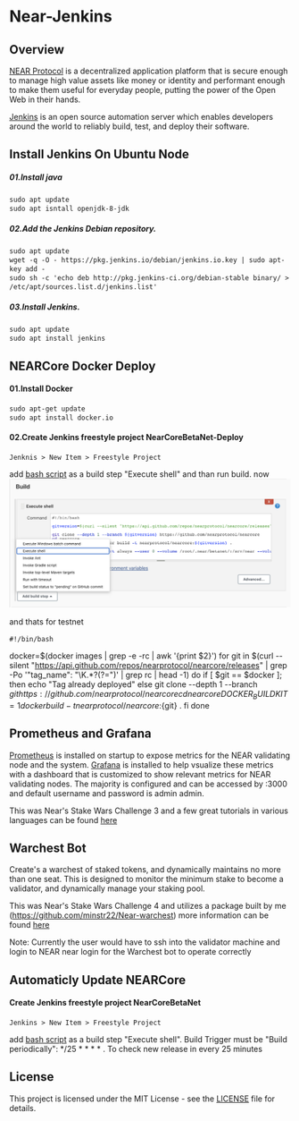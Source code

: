 # Near-Jenkins

## Overview

 [NEAR Protocol](https://near.org/) is a decentralized application platform that is secure enough to manage high value assets like money or identity and performant enough to make them useful for everyday people, putting the power of the Open Web in their hands.
 
 [Jenkins](https://www.jenkins.io/) is an open source automation server which enables developers around the world to reliably build, test, and deploy their software.
## Install Jenkins On Ubuntu Node
  ##### 01.Install java
    sudo apt update 
    sudo apt isntall openjdk-8-jdk

  ##### 02.Add the Jenkins Debian repository.
    sudo apt update
    wget -q -O - https://pkg.jenkins.io/debian/jenkins.io.key | sudo apt-key add -
    sudo sh -c 'echo deb http://pkg.jenkins-ci.org/debian-stable binary/ > /etc/apt/sources.list.d/jenkins.list'
  ##### 03.Install Jenkins.
    sudo apt update
    sudo apt install jenkins
## NEARCore Docker Deploy
####    01.Install Docker  
    sudo apt-get update
    sudo apt install docker.io
####    02.Create Jenkins freestyle project NearCoreBetaNet-Deploy
    Jenknis > New Item > Freestyle Project
   add [bash script](https://github.com/minstr22/nearcore-ci-cd/blob/master/Scripts/NearCoreBetaNet-Deploy.sh) as a build step "Execute shell" and than run build. now
   ![Screenshot](deploy.png)


and thats for testnet


	#!/bin/bash
docker=$(docker images | grep -e -rc | awk '{print $2}')
for git in $(curl --silent "https://api.github.com/repos/nearprotocol/nearcore/releases" | grep -Po '"tag_name": "\K.*?(?=")' | grep rc | head -1)
do
   if	[ $git == $docker ]; then
        echo "Tag already deployed"	
        else
        git clone --depth 1 --branch ${git} https://github.com/nearprotocol/nearcore
        cd nearcore
        DOCKER_BUILDKIT=1  docker build -t nearprotocol/nearcore:${git} .
        fi
        done


## Prometheus and Grafana
[Prometheus](https://prometheus.io/) is installed on startup to expose metrics for the NEAR validating node and the system. [Grafana](https://grafana.com/) is installed to help vsualize these metrics with a dashboard that is customized to show relevant metrics for NEAR validating nodes. The majority is configured and can be accessed by :3000 and default username and password is admin admin.

This was Near's Stake Wars Challenge 3 and a few great tutorials in various languages can be found [here](https://github.com/nearprotocol/stakewars/blob/master/challenges/challenge003.md/) 

## Warchest Bot
Create's a warchest of staked tokens, and dynamically maintains no more than one seat. This is designed to monitor the minimum stake to become a validator, and dynamically manage your staking pool.

This was Near's Stake Wars Challenge 4 and utilizes a package built by me (https://github.com/minstr22/Near-warchest) more information can be found [here](https://github.com/nearprotocol/stakewars/blob/master/challenges/challenge004.md/)

Note: Currently the user would have to ssh into the validator machine and login to NEAR near login for the Warchest bot to operate correctly

## Automaticly Update NEARCore
####    Create Jenkins freestyle project NearCoreBetaNet
    Jenkins > New Item > Freestyle Project
   add [bash script](https://github.com/minstr22/nearcore-ci-cd/blob/master/Scripts/NearCoreBetaNet.sh) as a build step "Execute shell".
   Build Trigger must be "Build periodically": */25 * * * * . To check new release in every 25 minutes
    

## License

This project is licensed under the MIT License - see the [LICENSE](LICENSE) file for details.
